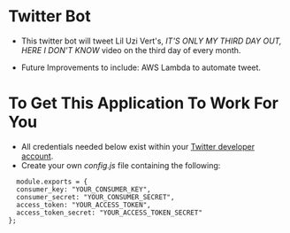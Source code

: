 # Twitter Bot

- This twitter bot will tweet Lil Uzi Vert's, *IT'S ONLY MY THIRD DAY OUT, HERE I DON'T KNOW* video on the third day of every month.

- Future Improvements to include: AWS Lambda to automate tweet.

# To Get This Application To Work For You

- All credentials needed below exist within your [Twitter developer account](https://developer.twitter.com/). 
- Create your own *config.js* file containing the following:

```
  module.exports = {
  consumer_key: "YOUR_CONSUMER_KEY",
  consumer_secret: "YOUR_CONSUMER_SECRET",
  access_token: "YOUR_ACCESS_TOKEN",
  access_token_secret: "YOUR_ACCESS_TOKEN_SECRET"
};
```
